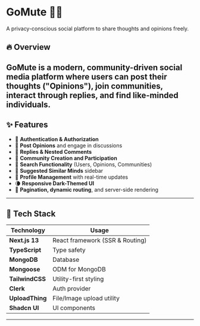 # GoMute 🧠💬  
A privacy-conscious social platform to share thoughts and opinions freely.


## 🔥 Overview

**GoMute** is a modern, community-driven social media platform where users can post their thoughts ("Opinions"), join communities, interact through replies, and find like-minded individuals. 
---

## ✨ Features

- 🔐 **Authentication & Authorization** 
- 📝 **Post Opinions** and engage in discussions
- 💬 **Replies & Nested Comments**
- 👥 **Community Creation and Participation**
- 🔎 **Search Functionality** (Users, Opinions, Communities)
- 🧠 **Suggested Similar Minds** sidebar
- 🧭 **Profile Management** with real-time updates
- 🌘 **Responsive Dark-Themed UI**
- 🔄 **Pagination, dynamic routing**, and server-side rendering

---

## 🧱 Tech Stack

| Technology      | Usage                          |
|-----------------|--------------------------------|
| **Next.js 13**  | React framework (SSR & Routing)|
| **TypeScript**  | Type safety                    |
| **MongoDB**     | Database                       |
| **Mongoose**    | ODM for MongoDB                |
| **TailwindCSS** | Utility-first styling          |
| **Clerk**       | Auth provider                  |
| **UploadThing** | File/Image upload utility      |
| **Shadcn UI**   | UI components                  |

---



